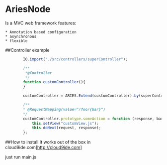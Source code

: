 # AriesNode
Is a MVC web framework
features:

    * Annotation based configuration
    * asynchronous
    * flexible

##Controller example
```javascript
        IO.import("./src/controllers/superController");

        /**
         *@Controller 
         */
        function customController(){
        }

        customController = ARIES.Extend(customController).by(superController);

        /**
        * @RequestMapping(value="/foo/{bar}")
        */
        customController.prototype.someAction = function (response, bar, request) {
            this.setView("customView.js");
            this.doNext(request, response);
        };
```
##How to install
It works out of the box in cloud9ide.com[http://cloud9ide.com]

just run main.js 




    